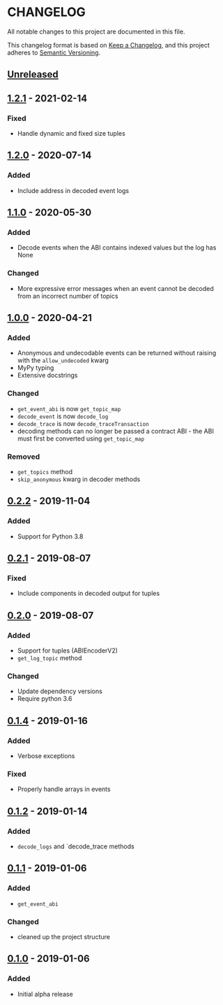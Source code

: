 # CHANGELOG

All notable changes to this project are documented in this file.

This changelog format is based on [Keep a Changelog](https://keepachangelog.com/en/1.0.0/),
and this project adheres to [Semantic Versioning](https://semver.org/spec/v2.0.0.html).

## [Unreleased](https://github.com/iamdefinitelyahuman/eth-event)

## [1.2.1](https://github.com/iamdefinitelyahuman/eth-event/releases/tag/v1.2.1) - 2021-02-14
### Fixed
- Handle dynamic and fixed size tuples

## [1.2.0](https://github.com/iamdefinitelyahuman/eth-event/releases/tag/v1.2.0) - 2020-07-14
### Added
- Include address in decoded event logs

## [1.1.0](https://github.com/iamdefinitelyahuman/eth-event/releases/tag/v1.1.0) - 2020-05-30
### Added
- Decode events when the ABI contains indexed values but the log has None

### Changed
- More expressive error messages when an event cannot be decoded from an incorrect number of topics

## [1.0.0](https://github.com/iamdefinitelyahuman/eth-event/releases/tag/v1.0.0) - 2020-04-21
### Added
- Anonymous and undecodable events can be returned without raising with the `allow_undecoded` kwarg
- MyPy typing
- Extensive docstrings

### Changed
- `get_event_abi` is now `get_topic_map`
- `decode_event` is now `decode_log`
- `decode_trace` is now `decode_traceTransaction`
- decoding methods can no longer be passed a contract ABI - the ABI must first be converted using `get_topic_map`

### Removed
- `get_topics` method
- `skip_anonymous` kwarg in decoder methods

## [0.2.2](https://github.com/iamdefinitelyahuman/eth-event/releases/tag/v0.2.2) - 2019-11-04
### Added
- Support for Python 3.8

## [0.2.1](https://github.com/iamdefinitelyahuman/eth-event/releases/tag/v0.2.1) - 2019-08-07
### Fixed
- Include components in decoded output for tuples

## [0.2.0](https://github.com/iamdefinitelyahuman/eth-event/releases/tag/v0.2.0) - 2019-08-07
### Added
- Support for tuples (ABIEncoderV2)
- `get_log_topic` method

### Changed
- Update dependency versions
- Require python 3.6

## [0.1.4](https://github.com/iamdefinitelyahuman/eth-event/releases/tag/v0.1.4) - 2019-01-16
### Added
- Verbose exceptions

### Fixed
- Properly handle arrays in events

## [0.1.2](https://github.com/iamdefinitelyahuman/eth-event/releases/tag/v0.1.2) - 2019-01-14
### Added
- `decode_logs` and `decode_trace methods

## [0.1.1](https://github.com/iamdefinitelyahuman/eth-event/releases/tag/v0.1.1) - 2019-01-06
### Added
- `get_event_abi`

### Changed
- cleaned up the project structure

## [0.1.0](https://github.com/iamdefinitelyahuman/eth-event/releases/tag/v0.1.0) - 2019-01-06
### Added
- Initial alpha release
